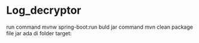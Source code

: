 # Log_decryptor
run command 
mvnw spring-boot:run
buld jar command
mvn clean package 
file jar ada di folder target: 
